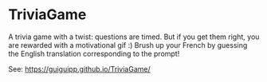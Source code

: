 # TriviaGame
A trivia game with a twist: questions are timed. But if you get them right, you are rewarded with a motivational gif :)
Brush up your French by guessing the English translation corresponding to the prompt!

See: https://guiguipp.github.io/TriviaGame/
